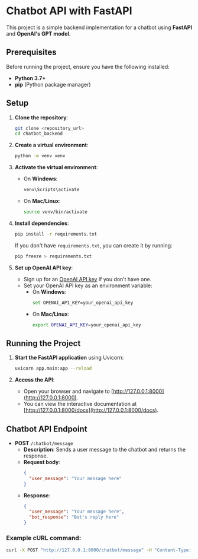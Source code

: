 # Chatbot API with FastAPI

This project is a simple backend implementation for a chatbot using **FastAPI** and **OpenAI's GPT model**.

## Prerequisites

Before running the project, ensure you have the following installed:

- **Python 3.7+**
- **pip** (Python package manager)

## Setup

1. **Clone the repository**:
    ```bash
    git clone <repository_url>
    cd chatbot_backend
    ```

2. **Create a virtual environment**:
    ```bash
    python -m venv venv
    ```

3. **Activate the virtual environment**:
    - On **Windows**:
      ```bash
      venv\Scripts\activate
      ```
    - On **Mac/Linux**:
      ```bash
      source venv/bin/activate
      ```

4. **Install dependencies**:
    ```bash
    pip install -r requirements.txt
    ```

    If you don't have `requirements.txt`, you can create it by running:
    ```bash
    pip freeze > requirements.txt
    ```

5. **Set up OpenAI API key**:
    - Sign up for an [OpenAI API key](https://platform.openai.com/signup) if you don’t have one.
    - Set your OpenAI API key as an environment variable:
      - On **Windows**:
        ```bash
        set OPENAI_API_KEY=your_openai_api_key
        ```
      - On **Mac/Linux**:
        ```bash
        export OPENAI_API_KEY=your_openai_api_key
        ```

## Running the Project

1. **Start the FastAPI application** using Uvicorn:
    ```bash
    uvicorn app.main:app --reload
    ```

2. **Access the API**:
    - Open your browser and navigate to [http://127.0.0.1:8000](http://127.0.0.1:8000).
    - You can view the interactive documentation at [http://127.0.0.1:8000/docs](http://127.0.0.1:8000/docs).

## Chatbot API Endpoint

- **POST** `/chatbot/message`
  - **Description**: Sends a user message to the chatbot and returns the response.
  - **Request body**:
    ```json
    {
      "user_message": "Your message here"
    }
    ```
  - **Response**:
    ```json
    {
      "user_message": "Your message here",
      "bot_response": "Bot's reply here"
    }
    ```

### Example cURL command:
```bash
curl -X POST "http://127.0.0.1:8000/chatbot/message" -H "Content-Type: application/json" -d '{"user_message": "Hello, who are you?"}'
